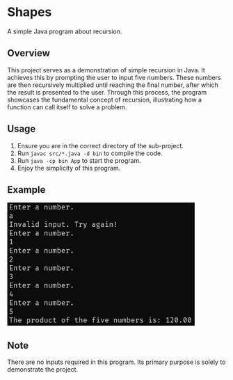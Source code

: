 # Shapes
A simple Java program about recursion.

## Overview
This project serves as a demonstration of simple recursion in Java. It achieves this by prompting the user to input five numbers. These numbers are then recursively multiplied until reaching the final number, after which the result is presented to the user. Through this process, the program showcases the fundamental concept of recursion, illustrating how a function can call itself to solve a problem.

## Usage
1. Ensure you are in the correct directory of the sub-project.
2. Run ```javac src/*.java -d bin``` to compile the code.
3. Run ```java -cp bin App``` to start the program.
4. Enjoy the simplicity of this program.

## Example
![](./example.png)

## Note
There are no inputs required in this program. Its primary purpose is solely to demonstrate the project.

